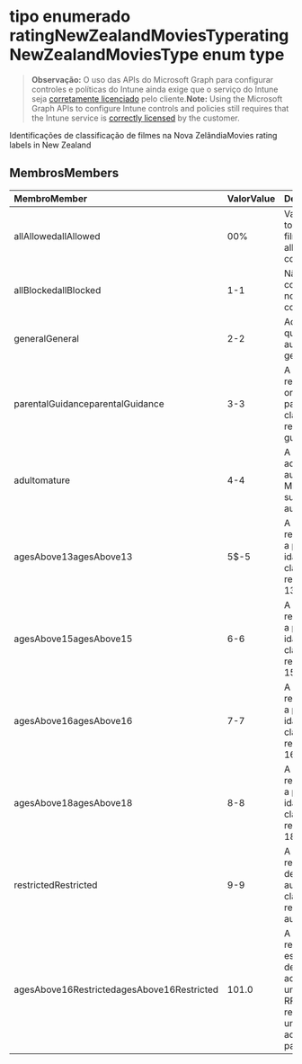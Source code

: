 # <a name="ratingnewzealandmoviestype-enum-type"></a><span data-ttu-id="5b32d-101">tipo enumerado ratingNewZealandMoviesType</span><span class="sxs-lookup"><span data-stu-id="5b32d-101">ratingNewZealandMoviesType enum type</span></span>

> <span data-ttu-id="5b32d-102">**Observação:** O uso das APIs do Microsoft Graph para configurar controles e políticas do Intune ainda exige que o serviço do Intune seja [corretamente licenciado](https://go.microsoft.com/fwlink/?linkid=839381) pelo cliente.</span><span class="sxs-lookup"><span data-stu-id="5b32d-102">**Note:** Using the Microsoft Graph APIs to configure Intune controls and policies still requires that the Intune service is [correctly licensed](https://go.microsoft.com/fwlink/?linkid=839381) by the customer.</span></span>

<span data-ttu-id="5b32d-103">Identificações de classificação de filmes na Nova Zelândia</span><span class="sxs-lookup"><span data-stu-id="5b32d-103">Movies rating labels in New Zealand</span></span>
## <a name="members"></a><span data-ttu-id="5b32d-104">Membros</span><span class="sxs-lookup"><span data-stu-id="5b32d-104">Members</span></span>
|<span data-ttu-id="5b32d-105">Membro</span><span class="sxs-lookup"><span data-stu-id="5b32d-105">Member</span></span>|<span data-ttu-id="5b32d-106">Valor</span><span class="sxs-lookup"><span data-stu-id="5b32d-106">Value</span></span>|<span data-ttu-id="5b32d-107">Descrição</span><span class="sxs-lookup"><span data-stu-id="5b32d-107">Description</span></span>|
|:---|:---|:---|
|<span data-ttu-id="5b32d-108">allAllowed</span><span class="sxs-lookup"><span data-stu-id="5b32d-108">allAllowed</span></span>|<span data-ttu-id="5b32d-109">0</span><span class="sxs-lookup"><span data-stu-id="5b32d-109">0%</span></span>|<span data-ttu-id="5b32d-110">Valor padrão, permitir todo o conteúdo de filmes</span><span class="sxs-lookup"><span data-stu-id="5b32d-110">Default value, allow all movies content</span></span>|
|<span data-ttu-id="5b32d-111">allBlocked</span><span class="sxs-lookup"><span data-stu-id="5b32d-111">allBlocked</span></span>|<span data-ttu-id="5b32d-112">1</span><span class="sxs-lookup"><span data-stu-id="5b32d-112">-1</span></span>|<span data-ttu-id="5b32d-113">Não permitir qualquer conteúdo de filmes</span><span class="sxs-lookup"><span data-stu-id="5b32d-113">Do not allow any movies content</span></span>|
|<span data-ttu-id="5b32d-114">general</span><span class="sxs-lookup"><span data-stu-id="5b32d-114">General</span></span>|<span data-ttu-id="5b32d-115">2</span><span class="sxs-lookup"><span data-stu-id="5b32d-115">-2</span></span>|<span data-ttu-id="5b32d-116">Adequado para qualquer audiência</span><span class="sxs-lookup"><span data-stu-id="5b32d-116">Suitable for general audience</span></span>|
|<span data-ttu-id="5b32d-117">parentalGuidance</span><span class="sxs-lookup"><span data-stu-id="5b32d-117">parentalGuidance</span></span>|<span data-ttu-id="5b32d-118">3</span><span class="sxs-lookup"><span data-stu-id="5b32d-118">-3</span></span>|<span data-ttu-id="5b32d-119">A classificação PG recomenda a orientação dos pais</span><span class="sxs-lookup"><span data-stu-id="5b32d-119">The PG classification recommends parental guidance</span></span>|
|<span data-ttu-id="5b32d-120">adulto</span><span class="sxs-lookup"><span data-stu-id="5b32d-120">mature</span></span>|<span data-ttu-id="5b32d-121">4</span><span class="sxs-lookup"><span data-stu-id="5b32d-121">-4</span></span>|<span data-ttu-id="5b32d-122">A classificação M é adequada para audiência adulta</span><span class="sxs-lookup"><span data-stu-id="5b32d-122">The M classification is suitable for mature audience</span></span>|
|<span data-ttu-id="5b32d-123">agesAbove13</span><span class="sxs-lookup"><span data-stu-id="5b32d-123">agesAbove13</span></span>|<span data-ttu-id="5b32d-124">5</span><span class="sxs-lookup"><span data-stu-id="5b32d-124">$-5</span></span>|<span data-ttu-id="5b32d-125">A classificação R13 é restrita para pessoas a partir de 13 anos de idade</span><span class="sxs-lookup"><span data-stu-id="5b32d-125">The R13 classification is restricted to persons 13 years and over</span></span>|
|<span data-ttu-id="5b32d-126">agesAbove15</span><span class="sxs-lookup"><span data-stu-id="5b32d-126">agesAbove15</span></span>|<span data-ttu-id="5b32d-127">6</span><span class="sxs-lookup"><span data-stu-id="5b32d-127">-6</span></span>|<span data-ttu-id="5b32d-128">A classificação R15 é restrita para pessoas a partir de 15 anos de idade</span><span class="sxs-lookup"><span data-stu-id="5b32d-128">The R15 classification is restricted to persons 15 years and over</span></span>|
|<span data-ttu-id="5b32d-129">agesAbove16</span><span class="sxs-lookup"><span data-stu-id="5b32d-129">agesAbove16</span></span>|<span data-ttu-id="5b32d-130">7</span><span class="sxs-lookup"><span data-stu-id="5b32d-130">-7</span></span>|<span data-ttu-id="5b32d-131">A classificação R16 é restrita para pessoas a partir de 16 anos de idade</span><span class="sxs-lookup"><span data-stu-id="5b32d-131">The R16 classification is restricted to persons 16 years and over</span></span>|
|<span data-ttu-id="5b32d-132">agesAbove18</span><span class="sxs-lookup"><span data-stu-id="5b32d-132">agesAbove18</span></span>|<span data-ttu-id="5b32d-133">8</span><span class="sxs-lookup"><span data-stu-id="5b32d-133">-8</span></span>|<span data-ttu-id="5b32d-134">A classificação R18 é restrita para pessoas a partir de 18 anos de idade</span><span class="sxs-lookup"><span data-stu-id="5b32d-134">The R18 classification is restricted to persons 18 years and over</span></span>|
|<span data-ttu-id="5b32d-135">restricted</span><span class="sxs-lookup"><span data-stu-id="5b32d-135">Restricted</span></span>|<span data-ttu-id="5b32d-136">9</span><span class="sxs-lookup"><span data-stu-id="5b32d-136">-9</span></span>|<span data-ttu-id="5b32d-137">A classificação R é restrita a uma determinada audiência</span><span class="sxs-lookup"><span data-stu-id="5b32d-137">The R classification is restricted to a certain audience</span></span>|
|<span data-ttu-id="5b32d-138">agesAbove16Restricted</span><span class="sxs-lookup"><span data-stu-id="5b32d-138">agesAbove16Restricted</span></span>|<span data-ttu-id="5b32d-139">10</span><span class="sxs-lookup"><span data-stu-id="5b32d-139">1.0</span></span>|<span data-ttu-id="5b32d-140">A classificação RP16 requer que espectadores abaixo de 16 anos estejam acompanhados por um pai ou adulto</span><span class="sxs-lookup"><span data-stu-id="5b32d-140">The RP16 classification requires viewers under 16 accompanied by a parent or an adult</span></span>|








